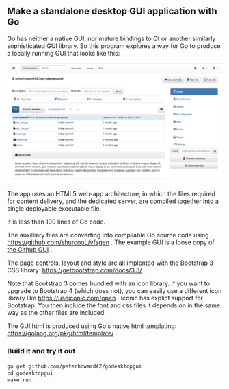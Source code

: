 ## Make a standalone desktop GUI application with Go

Go has neither a native GUI, nor mature bindings to Qt or another similarly
sophisticated GUI library. So this program explores a way for Go to produce a
locally running GUI that looks like this:

![GUI screenshot](docs/screenshot.png?raw=true "Some title abc xxx")

The app uses an HTML5 web-app architecture, in which the
files required for content delivery, and the dedicated server, are
compiled together into a single deployable executable file.

It is less than 100 lines of Go code.

The auxilliary files are converting into compilable Go source code using
https://github.com/shurcooL/vfsgen . The example GUI is a loose copy of
[the Github GUI](https://github.com/peterhoward42/godesktopgui) .

The page controls, layout and style are all implented with the
Bootstrap 3 CSS library: https://getbootstrap.com/docs/3.3/ .

Note that Bootstrap 3 comes bundled with an icon library. If you want to
upgrade to Bootstrap 4 (which does not), you can easily use a different icon
library like https://useiconic.com/open . Iconic has explict support for
Bootstrap. You then include the font and css files it depends on in the same
way as the other files are included.

The GUI html is produced using Go's native html
templating: https://golang.org/pkg/html/template/ .

### Build it and try it out

	go get github.com/peterhoward42/godesktopgui
    cd godesktopgui
    make run

